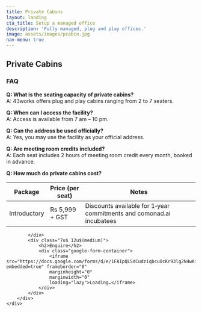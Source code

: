 ```yaml
---
title: Private Cabins
layout: landing
cta_title: Setup a managed office
description: 'Fully managed, plug and play offices.'
image: assets/images/pcabin.jpg
nav-menu: true
---
```


<!-- Main -->
<div id="main">

<!-- One -->
<section id="one">
	<div class="inner">
        <div class="row 200%">
            <div class="5u 12u$(medium)">
            <h2 id="elements">Private Cabins</h2>

### FAQ

**Q: What is the seating capacity of private cabins?**  
A: 43works offers plug and play cabins ranging from 2 to 7 seaters.

**Q: When can I access the facility?**  
A: Access is available from 7&nbsp;am – 10&nbsp;pm.

**Q: Can the address be used officially?**  
A: Yes, you may use the facility as your official address.

**Q: Are meeting room credits included?**  
A: Each seat includes 2 hours of meeting room credit every month, booked in advance.

**Q: How much do private cabins cost?**

| Package | Price (per seat) | Notes |
| --- | --- | --- |
| Introductory | Rs 5,999 + GST | Discounts available for 1‑year commitments and comonad.ai incubatees |
            </div>
            <div class="7u$ 12u$(medium)">
                <h2>Enquire</h2>
                <div class="google-form-container">
                    <iframe src="https://docs.google.com/forms/d/e/1FAIpQLSdCudziqbcuOcKr93lg2N4wKiR_eyY8ccHJlJjCCDnutMI4_A/viewform?embedded=true" frameborder="0" 
                    marginheight="0" 
                    marginwidth="0" 
                    loading="lazy">Loading…</iframe>
                </div>
            </div>
        </div>
    </div>
</section>


</div>
